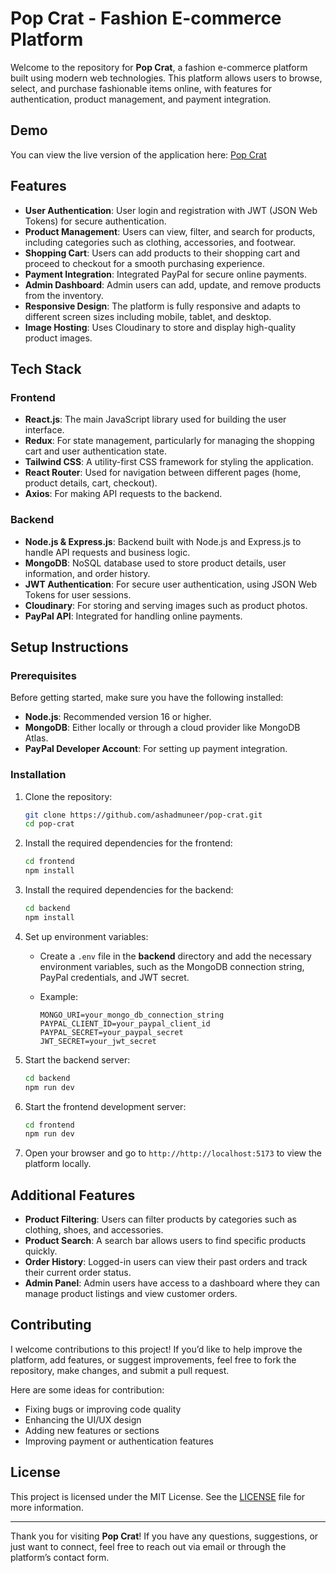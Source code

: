 
# Pop Crat - Fashion E-commerce Platform

Welcome to the repository for **Pop Crat**, a fashion e-commerce platform built using modern web technologies. This platform allows users to browse, select, and purchase fashionable items online, with features for authentication, product management, and payment integration.

## Demo

You can view the live version of the application here: [Pop Crat](https://popcart-howm.onrender.com/)

## Features

- **User Authentication**: User login and registration with JWT (JSON Web Tokens) for secure authentication.
- **Product Management**: Users can view, filter, and search for products, including categories such as clothing, accessories, and footwear.
- **Shopping Cart**: Users can add products to their shopping cart and proceed to checkout for a smooth purchasing experience.
- **Payment Integration**: Integrated PayPal for secure online payments.
- **Admin Dashboard**: Admin users can add, update, and remove products from the inventory.
- **Responsive Design**: The platform is fully responsive and adapts to different screen sizes including mobile, tablet, and desktop.
- **Image Hosting**: Uses Cloudinary to store and display high-quality product images.

## Tech Stack

### Frontend
- **React.js**: The main JavaScript library used for building the user interface.
- **Redux**: For state management, particularly for managing the shopping cart and user authentication state.
- **Tailwind CSS**: A utility-first CSS framework for styling the application.
- **React Router**: Used for navigation between different pages (home, product details, cart, checkout).
- **Axios**: For making API requests to the backend.

### Backend
- **Node.js & Express.js**: Backend built with Node.js and Express.js to handle API requests and business logic.
- **MongoDB**: NoSQL database used to store product details, user information, and order history.
- **JWT Authentication**: For secure user authentication, using JSON Web Tokens for user sessions.
- **Cloudinary**: For storing and serving images such as product photos.
- **PayPal API**: Integrated for handling online payments.

## Setup Instructions

### Prerequisites

Before getting started, make sure you have the following installed:

- **Node.js**: Recommended version 16 or higher.
- **MongoDB**: Either locally or through a cloud provider like MongoDB Atlas.
- **PayPal Developer Account**: For setting up payment integration.

### Installation

1. Clone the repository:

   ```bash
   git clone https://github.com/ashadmuneer/pop-crat.git
   cd pop-crat
   ```

2. Install the required dependencies for the frontend:

   ```bash
   cd frontend
   npm install
   ```

3. Install the required dependencies for the backend:

   ```bash
   cd backend
   npm install
   ```

4. Set up environment variables:
   - Create a `.env` file in the **backend** directory and add the necessary environment variables, such as the MongoDB connection string, PayPal credentials, and JWT secret.
   - Example:

     ```
     MONGO_URI=your_mongo_db_connection_string
     PAYPAL_CLIENT_ID=your_paypal_client_id
     PAYPAL_SECRET=your_paypal_secret
     JWT_SECRET=your_jwt_secret
     ```

5. Start the backend server:

   ```bash
   cd backend
   npm run dev
   ```

6. Start the frontend development server:

   ```bash
   cd frontend
   npm run dev
   ```

7. Open your browser and go to `http://http://localhost:5173` to view the platform locally.

## Additional Features

- **Product Filtering**: Users can filter products by categories such as clothing, shoes, and accessories.
- **Product Search**: A search bar allows users to find specific products quickly.
- **Order History**: Logged-in users can view their past orders and track their current order status.
- **Admin Panel**: Admin users have access to a dashboard where they can manage product listings and view customer orders.

## Contributing

I welcome contributions to this project! If you’d like to help improve the platform, add features, or suggest improvements, feel free to fork the repository, make changes, and submit a pull request.

Here are some ideas for contribution:
- Fixing bugs or improving code quality
- Enhancing the UI/UX design
- Adding new features or sections
- Improving payment or authentication features

## License

This project is licensed under the MIT License. See the [LICENSE](LICENSE) file for more information.

---

Thank you for visiting **Pop Crat**! If you have any questions, suggestions, or just want to connect, feel free to reach out via email or through the platform’s contact form.

